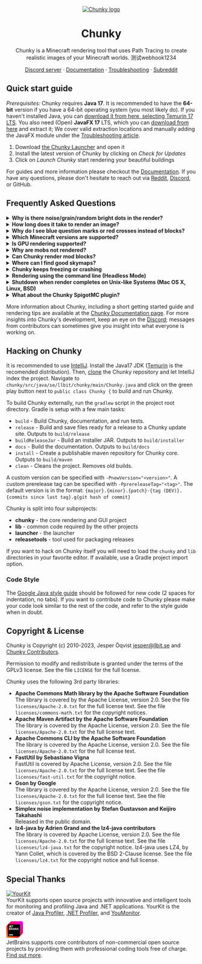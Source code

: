 <p align="center">
  <a href="http://chunky.llbit.se" rel="noopener" target="_blank"><img width="100" src="https://raw.githubusercontent.com/llbit/chunky-docs/master/images/logo.png" alt="Chunky logo"></a>
</p>
<h1 align="center">Chunky</h1>
<div align="center">

Chunky is a Minecraft rendering tool that uses Path Tracing to create realistic images of your Minecraft worlds. 测试webhook1234

[Discord server][chunky-discord] ·
[Documentation][chunky-dev] ·
[Troubleshooting][chunky-dev-troubleshooting] ·
[Subreddit][chunky-reddit]

</div>

## Quick start guide

_Prerequisites:_ Chunky requires **Java 17**. It is recommended to have the **64-bit** version if you have a 64-bit operating system (you most likely do). If you haven't installed Java, you can [download it from here, selecting Temurin 17 LTS][jdk]. You also need (Open) **JavaFX 17** LTS, which you can [download from here][jfx] and extract it; We cover valid extraction locations and manually adding the JavaFX module under the [Troubleshooting article][chunky-dev-troubleshooting].

1. Download [the Chunky Launcher][chunkylauncherjar] and open it
2. Install the latest version of Chunky by clicking on _Check for Updates_
3. Click on _Launch Chunky_ start rendering your beautiful buildings

For guides and more information please checkout the [Documentation][chunky-dev]. If you have any questions, please don't hesitate to reach out via [Reddit][chunky-reddit], [Discord][chunky-discord], or GitHub.

## Frequently Asked Questions

<details>
<summary><strong>Why is there noise/grain/random bright dots in the render?</strong></summary>

> This is not a bug, but an unfortunate effect of [the rendering algorithm][chunky-dev-rendering] used in Chunky. Torches and other small light sources cause a very random illumination and it takes a long time to render such light nicely.
>
> You can disable emitters under the Lighting tab in the Render Controls dialog to remove most of the random bright dots. Note that rendering for a longer time will eventually remove the noise, though it may take a very long time.
>
> Another way of removing the noise is using the [Denoiser Plugin][chunky-denoiser]. While this can yield good results in most cases, it may distort the image in some cases.

</details>

<details>
<summary><strong>How long does it take to render an image?</strong></summary>

> This depends on your CPU, the size of the image and the lighting conditions of the scene you are rendering. You can use the tips from the previous answer to get away with shorter render times.

</details>

<details>
<summary><strong>Why do I see blue question marks or red crosses instead of blocks?</strong></summary>

> Chunky renders blue question marks for unsupported blocks. Maybe your Chunky version is outdated or the block is not yet supported. If the latter is the case, please file a bug report.
>
> Red crosses are caused by missing textures. Please ensure that you're using a texturepack for the Minecraft version for the world you are rendering.

</details>

<details>
<summary><strong>Which Minecraft versions are supported?</strong></summary>

> Chunky 2.4.4 supports Minecraft 1.2-1.19.2 worlds and Cubic Chunks for Minecraft 1.10-1.12 worlds.
>
> We typically add new blocks shortly after a new Minecraft snapshot is released. Use the latest Chunky snapshot to render them until a new Chunky version is released.

</details>

<details>
<summary><strong>Is GPU rendering supported?</strong></summary>

> There is a work-in-progress [OpenCL plugin for Chunky][chunky-opencl]. If you'd like to help with this, PRs are welcome!

</details>

<details>
<summary><strong>Why are mobs not rendered?</strong></summary>

> Chunky currently can't render all entities. Future support for rendering more entities is planned, so stay tuned!

</details>

<details>
<summary><strong>Can Chunky render mod blocks?</strong></summary>

> No. Due to the vast number of mods, this is not feasible at the moment. However support for JSON-defined block models is being worked on.

</details>

<details>
<summary><strong>Where can I find good skymaps?</strong></summary>

> The [skymaps page][chunky-dev-skymaps] has some good links. Another good place is the #skymaps channel on our [Discord server][chunky-discord].

</details>

<details>
<summary><strong>Chunky keeps freezing or crashing</strong></summary>

> Chunky uses a lot of memory. If Chunky has too little memory to work with it may slow down to a crawl or crash. The memory limit can be increased in the Chunky Launcher.

</details>

<details>
<summary><strong>Rendering using the command line (Headless Mode)</strong></summary>

> It is possible to render a scene from the command line. First set up a scene
> using the GUI. Don't forget to save the scene. Then run the following on the
> command line:
>
>     java -jar chunky.jar -render SceneName
>
> Where SceneName is the name of the scene to render. You can read more about [headless rendering here.][chunky-dev-headless]

</details>

<details>
<summary><strong>Shutdown when render completes on Unix-like Systems (Mac OS X, Linux, BSD)</strong></summary>

> In the Advanced tab of the Render Controls window, you can check the checkbox
> that says "Shutdown when render completes" to shut down your computer when the
> set SPP target is reached. (This can be toggled while rendering.)
>
> On Unix-like systems, the `shutdown` terminal command has to be run as root
> using `sudo`. For various reasons, Chunky cannot prompt for the password to
> `sudo`, so you must configure your system to allow the command to run without a
> password.
>
> Open a terminal (such as bash) and run `sudo visudo`, providing your password.
>
> Add the following line at the end of the file: (press Insert to type)
>
>     %user_name ALL=(ALL) NOPASSWD: /sbin/shutdown
>
> Replace `user_name` with your username.
>
> Press Escape, then type `:wq`.
>
> You may need to restart or log out and in for this to take effect.
>
> This will only allow `sudo shutdown` to run without a password; no other
> commands run with `sudo` will be affected.

</details>

<details>
<summary><strong>What about the Chunky SpigotMC plugin?</strong></summary>

> The [Chunky SpigotMC plugin](https://www.spigotmc.org/resources/chunky.81534/) is an unfortunate name collision and is unrelated to this project. Chunky (SpigotMC plugin) is a handy plugin to quickly pre-generate server chunks should you need that functionality. You can also find [Chunky (SpigotMC Plugin) on GitHub](https://github.com/pop4959/Chunky).

</details>

More information about Chunky, including a short getting started guide and
rendering tips are available at the [Chunky Documentation page][chunky-dev]. For more insights into Chunky's development, keep an eye on the [Discord][chunky-discord]; messages from contributors can sometimes give you insight into what everyone is working on.

## Hacking on Chunky

It is recommended to use [IntelliJ](https://www.jetbrains.com/idea/).
Install the Java17 JDK ([Temurin](https://adoptium.net/) is the recomended distribution).
Then, [clone](https://www.jetbrains.com/help/idea/set-up-a-git-repository.html#clone-repo) the Chunky
repository and let IntelliJ index the project. Navigate to `chunky/src/java/se/llbit/chunky/main/Chunky.java` and
click on the green play button next to `public class Chunky {` to build and run Chunky.

To build Chunky externally, run the `gradlew` script in the project root directory. Gradle is setup with a few
main tasks:

- `build` - Build Chunky, documentation, and run tests.
- `release` - Build and save files ready for a release to a Chunky update site. Outputs to `build/release`
- `buildReleaseJar` - Build an installer JAR. Outputs to `build/installer`
- `docs` - Build the documentation. Outputs to `build/docs`
- `install` - Create a publishable maven repository for Chunky core. Outputs to `build/maven`
- `clean` - Cleans the project. Removes old builds.

A custom version can be specified with `-PnewVersion="<version>"`. A custom prerelease tag can be specified with
`-PprereleaseTag="<tag>"`. The default version is in the format: `{major}.{minor}.{patch}-{tag (DEV)}.{commits since last tag}.g{git hash of commit}`

Chunky is split into four subprojects:

- **chunky** - the core rendering and GUI project
- **lib** - common code required by the other projects
- **launcher** - the launcher
- **releasetools** - tool used for packaging releases

If you want to hack on Chunky itself you will need to load the `chunky` and
`lib` directories in your favorite editor. If available, use a Gradle project
import option.

### Code Style

The [Google Java style guide][google-styleguide] should be followed for new code (2 spaces for
indentation, no tabs). If you want to contribute code to Chunky please make
your code look similar to the rest of the code, and refer to the style guide
when in doubt.

## Copyright & License

Chunky is Copyright (c) 2010-2023, Jesper Öqvist <jesper@llbit.se> and [Chunky Contributors][chunky-contributors].

Permission to modify and redistribute is granted under the terms of
the GPLv3 license. See the file `LICENSE` for the full license.

Chunky uses the following 3rd party libraries:

- **Apache Commons Math library by the Apache Software Foundation**  
  The library is covered by the Apache License, version 2.0.
  See the file `licenses/Apache-2.0.txt` for the full license text.
  See the file `licenses/commons-math.txt` for the copyright notices.
- **Apache Maven Artifact by the Apache Software Foundation**  
  The library is covered by the Apache License, version 2.0.
  See the file `licenses/Apache-2.0.txt` for the full license text.
- **Apache Commons CLI by the Apache Software Foundation**  
  The library is covered by the Apache License, version 2.0.
  See the file `licenses/Apache-2.0.txt` for the full license text.
- **FastUtil by Sebastiano Vigna**  
  FastUtil is covered by Apache License, version 2.0.
  See the file `licenses/Apache-2.0.txt` for the full license text.
  See the file `licenses/fast-util.txt` for the copyright notice.
- **Gson by Google**  
  The library is covered by the Apache License, version 2.0.
  See the file `licenses/Apache-2.0.txt` for the full license text.
  See the file `licenses/gson.txt` for the copyright notice.
- **Simplex noise implementation by Stefan Gustavson and Keijiro Takahashi**  
  Released in the public domain.
- **lz4-java by Adrien Grand and the lz4-java contributors**  
  The library is covered by Apache License, version 2.0.
  See the file `licenses/Apache-2.0.txt` for the full license text.
  See the file `licenses/lz4-java.txt` for the copyright notice.
  lz4-java uses LZ4, by Yann Collet, which is covered by the BSD 2-Clause license. See the file `licenses/lz4.txt` for the copyright notice and full license.

## Special Thanks

<a href="https://www.yourkit.com/"><img src="https://www.yourkit.com/images/yklogo.png" alt="YourKit"></a><br/>
YourKit supports open source projects with innovative and intelligent tools for monitoring and profiling Java and .NET applications. YourKit is the creator of <a href="https://www.yourkit.com/java/profiler">Java Profiler</a>, <a href="https://www.yourkit.com/.net/profiler">.NET Profiler</a>, and <a href="https://www.yourkit.com/youmonitor">YouMonitor</a>.

<a href="https://www.jetbrains.com/"><img src="https://raw.githubusercontent.com/JetBrains/logos/master/web/jetbrains/jetbrains-simple.svg" height="44" title="Copyright © 2000-2022 JetBrains s.r.o. JetBrains and the JetBrains logo are registered trademarks of JetBrains s.r.o."></a><br/>
JetBrains supports core contributors of non-commercial open source projects by providing them with professional coding tools free of charge. <a href="https://jb.gg/OpenSourceSupport"> Find out more</a>.

[chunky-dev]: https://chunky-dev.github.io/docs/
[chunky-dev-troubleshooting]: https://chunky-dev.github.io/docs/support/troubleshooting/
[chunky-reddit]: http://www.reddit.com/r/chunky
[chunky-dev-headless]: https://chunky-dev.github.io/docs/reference/user_interface/chunky_launcher/headless/
[google-styleguide]: https://google.github.io/styleguide/javaguide.html
[chunky-releasetools]: https://github.com/llbit/chunky-releasetools
[chunky-contributors]: https://github.com/chunky-dev/chunky/graphs/contributors
[chunky-dev-rendering]: https://chunky-dev.github.io/docs/user_guides/introduction/path_tracing/
[chunky-denoiser]: https://github.com/leMaik/chunky-denoiser
[chunky-dev-skymaps]: https://chunky-dev.github.io/docs/user_guides/skymaps/
[chunkylauncherjar]: http://chunkyupdate.lemaik.de/ChunkyLauncher.jar
[jdk]: https://adoptium.net/
[chunky-opencl]: https://github.com/chunky-dev/chunky-opencl
[chunky-discord]: https://discord.gg/VqcHpsF
[jfx]: https://gluonhq.com/products/javafx/
